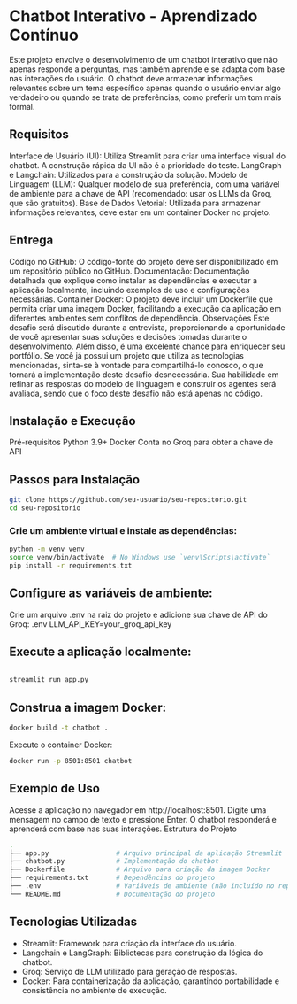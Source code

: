 # Chatbot Interativo - Aprendizado Contínuo
Este projeto envolve o desenvolvimento de um chatbot interativo que não apenas responde a perguntas, mas também aprende e se adapta com base nas interações do usuário. O chatbot deve armazenar informações relevantes sobre um tema específico apenas quando o usuário enviar algo verdadeiro ou quando se trata de preferências, como preferir um tom mais formal.

## Requisitos
Interface de Usuário (UI): Utiliza Streamlit para criar uma interface visual do chatbot. A construção rápida da UI não é a prioridade do teste.
LangGraph e Langchain: Utilizados para a construção da solução.
Modelo de Linguagem (LLM): Qualquer modelo de sua preferência, com uma variável de ambiente para a chave de API (recomendado: usar os LLMs da Groq, que são gratuitos).
Base de Dados Vetorial: Utilizada para armazenar informações relevantes, deve estar em um container Docker no projeto.
## Entrega
Código no GitHub: O código-fonte do projeto deve ser disponibilizado em um repositório público no GitHub.
Documentação: Documentação detalhada que explique como instalar as dependências e executar a aplicação localmente, incluindo exemplos de uso e configurações necessárias.
Container Docker: O projeto deve incluir um Dockerfile que permita criar uma imagem Docker, facilitando a execução da aplicação em diferentes ambientes sem conflitos de dependência.
Observações
Este desafio será discutido durante a entrevista, proporcionando a oportunidade de você apresentar suas soluções e decisões tomadas durante o desenvolvimento. Além disso, é uma excelente chance para enriquecer seu portfólio. Se você já possui um projeto que utiliza as tecnologias mencionadas, sinta-se à vontade para compartilhá-lo conosco, o que tornará a implementação deste desafio desnecessária. Sua habilidade em refinar as respostas do modelo de linguagem e construir os agentes será avaliada, sendo que o foco deste desafio não está apenas no código.

## Instalação e Execução
Pré-requisitos
Python 3.9+
Docker
Conta no Groq para obter a chave de API

## Passos para Instalação

```bash
git clone https://github.com/seu-usuario/seu-repositorio.git
cd seu-repositorio
```
### Crie um ambiente virtual e instale as dependências:


```bash
python -m venv venv
source venv/bin/activate  # No Windows use `venv\Scripts\activate`
pip install -r requirements.txt
```
## Configure as variáveis de ambiente:

Crie um arquivo .env na raiz do projeto e adicione sua chave de API do Groq:
.env
LLM_API_KEY=your_groq_api_key
## Execute a aplicação localmente:

```bash

streamlit run app.py
```
## Construa a imagem Docker:

```bash
docker build -t chatbot .
```
Execute o container Docker:

```bash
docker run -p 8501:8501 chatbot
```
## Exemplo de Uso
Acesse a aplicação no navegador em http://localhost:8501.
Digite uma mensagem no campo de texto e pressione Enter.
O chatbot responderá e aprenderá com base nas suas interações.
Estrutura do Projeto
```bash
.
├── app.py                 # Arquivo principal da aplicação Streamlit
├── chatbot.py             # Implementação do chatbot
├── Dockerfile             # Arquivo para criação da imagem Docker
├── requirements.txt       # Dependências do projeto
├── .env                   # Variáveis de ambiente (não incluído no repositório)
└── README.md              # Documentação do projeto
```
## Tecnologias Utilizadas
- Streamlit: Framework para criação da interface do usuário.
- Langchain e LangGraph: Bibliotecas para construção da lógica do chatbot.
- Groq: Serviço de LLM utilizado para geração de respostas.
- Docker: Para containerização da aplicação, garantindo portabilidade e consistência no ambiente de execução.

